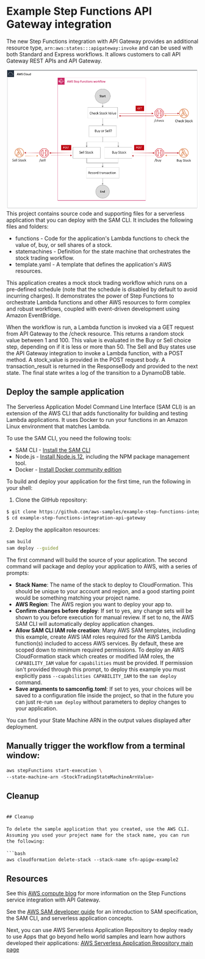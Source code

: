 # Example Step Functions API Gateway integration 

The new Step Functions integration with API Gateway provides an additional resource type, ` arn:aws:states:::apigateway:invoke ` and can be used with both Standard and Express workflows. It allows customers to call API Gateway REST APIs and API Gateway.

![API Gateway Step Fcuntions service integration](/repoResources/statemachine.png)
This project contains source code and supporting files for a serverless application that you can deploy with the SAM CLI. It includes the following files and folders:

- functions - Code for the application's Lambda functions to check the value of, buy, or sell shares of a stock.
- statemachines - Definition for the state machine that orchestrates the stock trading workflow.
- template.yaml - A template that defines the application's AWS resources.

This application creates a mock stock trading workflow which runs on a pre-defined schedule (note that the schedule is disabled by default to avoid incurring charges). It demonstrates the power of Step Functions to orchestrate Lambda functions and other AWS resources to form complex and robust workflows, coupled with event-driven development using Amazon EventBridge.

When the workflow is run, a Lambda function is invoked via a GET request from API Gateway to the /check resource. This returns a random stock value between 1 and 100.  This value is evaluated in the Buy or Sell choice step, depending on if it is less or more than 50. The Sell and Buy states use the API Gateway integration to invoke a Lambda function, with a POST method. A stock_value is provided in the POST request body. A transaction_result is returned in the ResponseBody and provided to the next state. The final state writes a log of the transition to a DynamoDB table.

## Deploy the sample application

The Serverless Application Model Command Line Interface (SAM CLI) is an extension of the AWS CLI that adds functionality for building and testing Lambda applications. It uses Docker to run your functions in an Amazon Linux environment that matches Lambda.

To use the SAM CLI, you need the following tools:

* SAM CLI - [Install the SAM CLI](https://docs.aws.amazon.com/serverless-application-model/latest/developerguide/serverless-sam-cli-install.html)
* Node.js - [Install Node.js 12](https://nodejs.org/en/), including the NPM package management tool.
* Docker - [Install Docker community edition](https://hub.docker.com/search/?type=edition&offering=community)

To build and deploy your application for the first time, run the following in your shell:

1.	Clone the GitHub repository:
```bash
$ git clone https://github.com/aws-samples/example-step-functions-integration-api-gateway.git
$ cd example-step-functions-integration-api-gateway 
```

2.	Deploy the applicaiton resources:

```bash
sam build
sam deploy --guided
```

The first command will build the source of your application. The second command will package and deploy your application to AWS, with a series of prompts:

* **Stack Name**: The name of the stack to deploy to CloudFormation. This should be unique to your account and region, and a good starting point would be something matching your project name.
* **AWS Region**: The AWS region you want to deploy your app to.
* **Confirm changes before deploy**: If set to yes, any change sets will be shown to you before execution for manual review. If set to no, the AWS SAM CLI will automatically deploy application changes.
* **Allow SAM CLI IAM role creation**: Many AWS SAM templates, including this example, create AWS IAM roles required for the AWS Lambda function(s) included to access AWS services. By default, these are scoped down to minimum required permissions. To deploy an AWS CloudFormation stack which creates or modified IAM roles, the `CAPABILITY_IAM` value for `capabilities` must be provided. If permission isn't provided through this prompt, to deploy this example you must explicitly pass `--capabilities CAPABILITY_IAM` to the `sam deploy` command.
* **Save arguments to samconfig.toml**: If set to yes, your choices will be saved to a configuration file inside the project, so that in the future you can just re-run `sam deploy` without parameters to deploy changes to your application.

You can find your State Machine ARN in the output values displayed after deployment.

## Manually trigger the workflow from a terminal window:

``` bash
aws stepFunctions start-execution \
--state-machine-arn <StockTradingStateMachineArnValue>
```




## Cleanup
```

## Cleanup

To delete the sample application that you created, use the AWS CLI. Assuming you used your project name for the stack name, you can run the following:

```bash
aws cloudformation delete-stack --stack-name sfn-apigw-example2
```

## Resources

See this [AWS compute blog](https://docs.aws.amazon.com/serverless-application-model/latest/developerguide/what-is-sam.html) for more information on the Step Functions service integration with API Gateway.

See the [AWS SAM developer guide](https://docs.aws.amazon.com/serverless-application-model/latest/developerguide/what-is-sam.html) for an introduction to SAM specification, the SAM CLI, and serverless application concepts.

Next, you can use AWS Serverless Application Repository to deploy ready to use Apps that go beyond hello world samples and learn how authors developed their applications: [AWS Serverless Application Repository main page](https://aws.amazon.com/serverless/serverlessrepo/)
